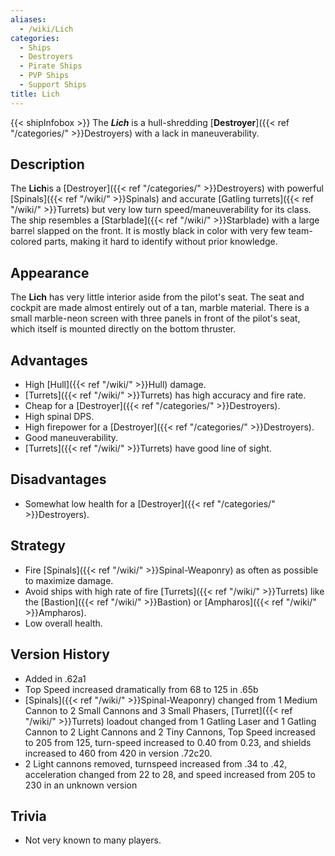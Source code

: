 ```yaml
---
aliases:
  - /wiki/Lich
categories:
  - Ships
  - Destroyers
  - Pirate Ships
  - PVP Ships
  - Support Ships
title: Lich
---
```


{{< shipInfobox >}} The **_Lich_** is a hull-shredding [**Destroyer**]({{< ref "/categories/" >}}Destroyers) with a lack in maneuverability.

## Description

The **Lich**is a [Destroyer]({{< ref "/categories/" >}}Destroyers) with powerful [Spinals]({{< ref "/wiki/" >}}Spinals) and accurate [Gatling turrets]({{< ref "/wiki/" >}}Turrets) but very low turn speed/maneuverability for its class. The ship resembles a [Starblade]({{< ref "/wiki/" >}}Starblade) with a large barrel slapped on the front. It is mostly black in color with very few team-colored parts, making it hard to identify without prior knowledge.

## Appearance

The **Lich** has very little interior aside from the pilot's seat. The seat and cockpit are made almost entirely out of a tan, marble material. There is a small marble-neon screen with three panels in front of the pilot's seat, which itself is mounted directly on the bottom thruster.

## Advantages

- High [Hull]({{< ref "/wiki/" >}}Hull) damage.
- [Turrets]({{< ref "/wiki/" >}}Turrets) has high accuracy and fire rate.
- Cheap for a [Destroyer]({{< ref "/categories/" >}}Destroyers).
- High spinal DPS.
- High firepower for a [Destroyer]({{< ref "/categories/" >}}Destroyers).
- Good maneuverability.
- [Turrets]({{< ref "/wiki/" >}}Turrets) have good line of sight.

## Disadvantages

- Somewhat low health for a [Destroyer]({{< ref "/categories/" >}}Destroyers).

## Strategy

- Fire [Spinals]({{< ref "/wiki/" >}}Spinal-Weaponry) as often as possible to maximize damage.
- Avoid ships with high rate of fire [Turrets]({{< ref "/wiki/" >}}Turrets) like the [Bastion]({{< ref "/wiki/" >}}Bastion) or [Ampharos]({{< ref "/wiki/" >}}Ampharos).
- Low overall health.

## Version History

- Added in .62a1
- Top Speed increased dramatically from 68 to 125 in .65b
- [Spinals]({{< ref "/wiki/" >}}Spinal-Weaponry) changed from 1 Medium Cannon to 2 Small Cannons and 3 Small Phasers, [Turret]({{< ref "/wiki/" >}}Turrets) loadout changed from 1 Gatling Laser and 1 Gatling Cannon to 2 Light Cannons and 2 Tiny Cannons, Top Speed increased to 205 from 125, turn-speed increased to 0.40 from 0.23, and shields increased to 460 from 420 in version .72c20.
- 2 Light cannons removed, turnspeed increased from .34 to .42, acceleration changed from 22 to 28, and speed increased from 205 to 230 in an unknown version

## Trivia

- Not very known to many players.
